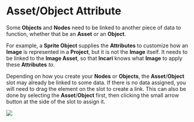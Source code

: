 # Asset/Object Attribute

Some **Objects** and **Nodes** need to be linked to another piece of data to function, whether that be an **Asset** or an **Object**.

For example, a **Sprite Object** supplies the **Attributes** to customize how an **Image** is represented in a **Project**, but it is not the **Image** itself. It needs to be linked to the **Image Asset**, so that **Incari** knows what **Image** to apply these **Attributes** _to_.

Depending on how you create your **Nodes** or **Objects**, the **Asset**/**Object** slot may already be linked to some data. If there is no data assigned, you will need to drag the element on the slot to create a link. This can also be done by selecting the **Asset**/**Object** first, then clicking the small arrow button at the side of the slot to assign it.

![](../../../.gitbook/assets/assetobjectslot2.gif)

